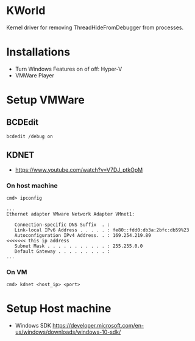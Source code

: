 # KWorld
Kernel driver for removing ThreadHideFromDebugger from processes.

# Installations
* Turn Windows Features on of off: Hyper-V
* VMWare Player

# Setup VMWare

## BCDEdit

```bcdedit /debug on```

## KDNET
* https://www.youtube.com/watch?v=V7DJ_ptkOpM

### On host machine
```
cmd> ipconfig

...
Ethernet adapter VMware Network Adapter VMnet1:

   Connection-specific DNS Suffix  . :
   Link-local IPv6 Address . . . . . : fe80::fdd0:db3a:2bfc:db59%23
   Autoconfiguration IPv4 Address. . : 169.254.219.89                   <<<<<<< this ip address
   Subnet Mask . . . . . . . . . . . : 255.255.0.0
   Default Gateway . . . . . . . . . :
...

```

### On VM
```
cmd> kdnet <host_ip> <port>
```

# Setup Host machine
* Windows SDK https://developer.microsoft.com/en-us/windows/downloads/windows-10-sdk/
